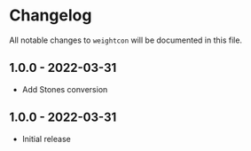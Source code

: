 # Changelog

All notable changes to `weightcon` will be documented in this file.

## 1.0.0 - 2022-03-31

- Add Stones conversion
## 1.0.0 - 2022-03-31

- Initial release
